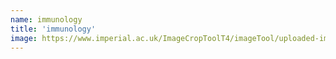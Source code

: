 ```yaml
---
name: immunology
title: 'immunology'
image: https://www.imperial.ac.uk/ImageCropToolT4/imageTool/uploaded-images/Immunology--tojpeg_1510824301678_x2.jpg
---
```

